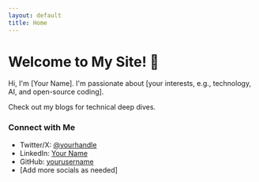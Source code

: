```yaml
---
layout: default
title: Home
---
```


# Welcome to My Site! 👋

Hi, I'm [Your Name]. I'm passionate about [your interests, e.g., technology, AI, and open-source coding].

Check out my blogs for technical deep dives.

### Connect with Me
- Twitter/X: [@yourhandle](https://twitter.com/yourhandle)
- LinkedIn: [Your Name](https://linkedin.com/in/yourprofile)
- GitHub: [yourusername](https://github.com/yourusername)
- [Add more socials as needed] 
